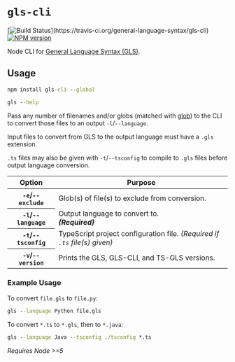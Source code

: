 # `gls-cli`

[![Build Status](https://travis-ci.org/general-language-syntax/gls-cli.svg?)](https://travis-ci.org/general-language-syntax/gls-cli)
[![NPM version](https://badge.fury.io/js/gls-cli.svg)](http://badge.fury.io/js/gls-cli)

Node CLI for [General Language Syntax (GLS)](https://github.com/general-language-syntax/GLS).

## Usage

```cmd
npm install gls-cli --global

gls --help
```

Pass any number of filenames and/or globs (matched with [glob]()) to the CLI to convert those files to an output `-l`/`--language`.

Input files to convert from GLS to the output language must have a `.gls` extension.

`.ts` files may also be given with `-t`/`--tsconfig` to compile to `.gls` files before output language conversion.

<table>
    <thead>
        <th>Option</th>
        <th>Purpose</th>
    </thead>
    <tbody>
        <tr>
            <th><code>-e</code>/<code>--exclude</code></th>
            <td>Glob(s) of file(s) to exclude from conversion.</td>
        </tr>
        <tr>
            <th><code>-l</code>/<code>--language</code></th>
            <td>
                Output language to convert to.
                </br >
                <em><strong>(Required)</strong></em>
            </td>
        </tr>
        <tr>
            <th><code>-t</code>/<code>--tsconfig</code></th>
            <td>
                TypeScript project configuration file.
                <em>(Required if <code>.ts</code> file(s) given)</em>
            </td>
        </tr>
        <tr>
            <th><code>-v</code>/<code>--version</code></th>
            <td>Prints the GLS, GLS-CLI, and TS-GLS versions.</td>
        </tr>
    </tbody>
</table>

### Example Usage

To convert `file.gls` to `file.py`:

```cmd
gls --language Python file.gls
```

To convert `*.ts` to `*.gls`, then to `*.java`:

```cmd
gls --language Java --tsconfig ./tsconfig *.ts
```

_Requires Node >=5_
